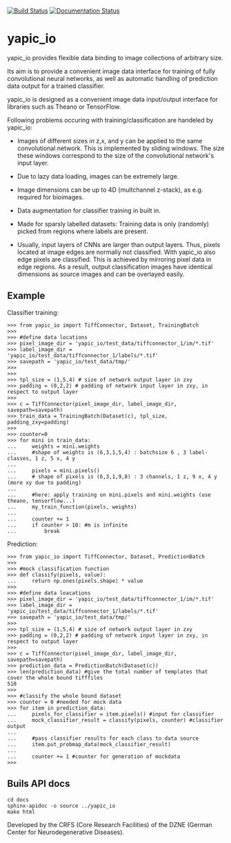 [![Build Status](https://travis-ci.com/yapic/yapic_io.svg?branch=master)](https://travis-ci.com/yapic/yapic_io)
[![Documentation Status](https://readthedocs.org/projects/yapic-io/badge/?version=latest)](https://yapic-io.readthedocs.io/en/latest/?badge=latest)

# yapic_io




yapic_io provides flexible data binding to image collections of arbitrary size.


Its aim is to provide a convenient image data interface for training of
fully convolutional neural networks, as well as automatic handling of
prediction data output for a trained classifier.

yapic_io is designed as a convenient image data input/output interface for
libraries such as Theano or TensorFlow.


Following problems occuring with training/classification are handeled by yapic_io:

- Images of different sizes in z,x, and y can be applied to the
  same convolutional network. This is implemented by sliding windows. The size these windows correspond to the size of the convolutional network's input layer.

- Due to lazy data loading, images can be extremely large.

- Image dimensions can be up to 4D (multchannel z-stack), as e.g. required
  for bioimages.

- Data augmentation for classifier training in built in.

- Made for sparsly labelled datasets: Training data is only (randomly) picked
  from regions where labels are present.

- Usually, input layers of CNNs are larger than output layers. Thus, pixels
  located at image edges are normally not classified. With yapic_io also
  edge pixels are classified. This is achieved by mirroring pixel data in edge
  regions. As a result, output classification images have identical dimensions as source images and can be overlayed easily.



## Example

Classifier training:

```
>>> from yapic_io import TiffConnector, Dataset, TrainingBatch
>>>
>>> #define data locations
>>> pixel_image_dir = 'yapic_io/test_data/tiffconnector_1/im/*.tif'
>>> label_image_dir = 'yapic_io/test_data/tiffconnector_1/labels/*.tif'
>>> savepath = 'yapic_io/test_data/tmp/'
>>>
>>>
>>> tpl_size = (1,5,4) # size of network output layer in zxy
>>> padding = (0,2,2) # padding of network input layer in zxy, in respect to output layer
>>>
>>> c = TiffConnector(pixel_image_dir, label_image_dir, savepath=savepath)
>>> train_data = TrainingBatch(Dataset(c), tpl_size, padding_zxy=padding)
>>>
>>> counter=0
>>> for mini in train_data:
...     weights = mini.weights
...     #shape of weights is (6,3,1,5,4) : batchsize 6 , 3 label-classes, 1 z, 5 x, 4 y
...
...     pixels = mini.pixels()
...     # shape of pixels is (6,3,1,9,8) : 3 channels, 1 z, 9 x, 4 y (more xy due to padding)
...
...     #here: apply training on mini.pixels and mini.weights (use theano, tensorflow...)
...     my_train_function(pixels, weights)
...
...     counter += 1
...     if counter > 10: #m is infinite
...         break
```
Prediction:
```
>>> from yapic_io import TiffConnector, Dataset, PredictionBatch
>>>
>>> #mock classification function
>>> def classify(pixels, value):
...     return np.ones(pixels.shape) * value
>>>
>>> #define data loacations
>>> pixel_image_dir = 'yapic_io/test_data/tiffconnector_1/im/*.tif'
>>> label_image_dir = 'yapic_io/test_data/tiffconnector_1/labels/*.tif'
>>> savepath = 'yapic_io/test_data/tmp/'
>>>
>>> tpl_size = (1,5,4) # size of network output layer in zxy
>>> padding = (0,2,2) # padding of network input layer in zxy, in respect to output layer
>>>
>>> c = TiffConnector(pixel_image_dir, label_image_dir, savepath=savepath)
>>> prediction_data = PredictionBatch(Dataset(c))
>>> len(prediction_data) #give the total number of templates that cover the whole bound tifffiles
510
>>>
>>> #classify the whole bound dataset
>>> counter = 0 #needed for mock data
>>> for item in prediction_data:
...     pixels_for_classifier = item.pixels() #input for classifier
...     mock_classifier_result = classify(pixels, counter) #classifier output
...
...     #pass classifier results for each class to data source
...     item.put_probmap_data(mock_classifier_result)
...
...     counter += 1 #counter for generation of mockdata
>>>
```

## Buils API docs

```
cd docs
sphinx-apidoc -o source ../yapic_io
make html
```


Developed by the CRFS (Core Research Facilities) of the DZNE (German Center
for Neurodegenerative Diseases).
